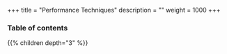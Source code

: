 +++
title = "Performance Techniques"
description = ""
weight = 1000
+++

### Table of contents

{{% children depth="3" %}}
